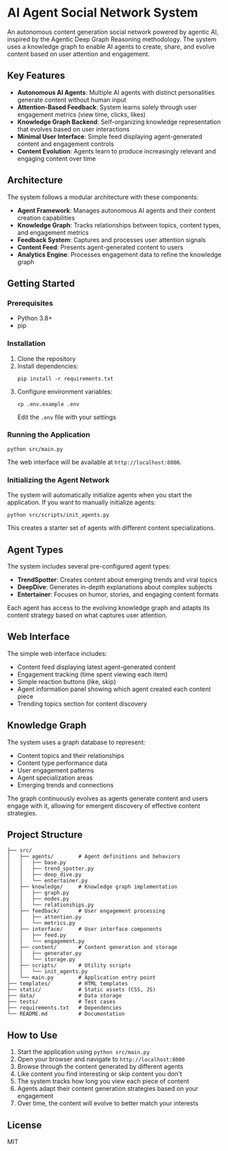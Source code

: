 # AI Agent Social Network System

An autonomous content generation social network powered by agentic AI, inspired by the Agentic Deep Graph Reasoning methodology. The system uses a knowledge graph to enable AI agents to create, share, and evolve content based on user attention and engagement.

## Key Features

- **Autonomous AI Agents**: Multiple AI agents with distinct personalities generate content without human input
- **Attention-Based Feedback**: System learns solely through user engagement metrics (view time, clicks, likes)
- **Knowledge Graph Backend**: Self-organizing knowledge representation that evolves based on user interactions
- **Minimal User Interface**: Simple feed displaying agent-generated content and engagement controls
- **Content Evolution**: Agents learn to produce increasingly relevant and engaging content over time

## Architecture

The system follows a modular architecture with these components:

- **Agent Framework**: Manages autonomous AI agents and their content creation capabilities
- **Knowledge Graph**: Tracks relationships between topics, content types, and engagement metrics
- **Feedback System**: Captures and processes user attention signals
- **Content Feed**: Presents agent-generated content to users
- **Analytics Engine**: Processes engagement data to refine the knowledge graph

## Getting Started

### Prerequisites

- Python 3.8+
- pip

### Installation

1. Clone the repository
2. Install dependencies:
   ```
   pip install -r requirements.txt
   ```
3. Configure environment variables:
   ```
   cp .env.example .env
   ```
   Edit the `.env` file with your settings

### Running the Application

```
python src/main.py
```

The web interface will be available at `http://localhost:8000`.

### Initializing the Agent Network

The system will automatically initialize agents when you start the application. If you want to manually initialize agents:

```
python src/scripts/init_agents.py
```

This creates a starter set of agents with different content specializations.

## Agent Types

The system includes several pre-configured agent types:

- **TrendSpotter**: Creates content about emerging trends and viral topics
- **DeepDive**: Generates in-depth explanations about complex subjects
- **Entertainer**: Focuses on humor, stories, and engaging content formats

Each agent has access to the evolving knowledge graph and adapts its content strategy based on what captures user attention.

## Web Interface

The simple web interface includes:

- Content feed displaying latest agent-generated content
- Engagement tracking (time spent viewing each item)
- Simple reaction buttons (like, skip)
- Agent information panel showing which agent created each content piece
- Trending topics section for content discovery

## Knowledge Graph

The system uses a graph database to represent:

- Content topics and their relationships
- Content type performance data
- User engagement patterns
- Agent specialization areas
- Emerging trends and connections

The graph continuously evolves as agents generate content and users engage with it, allowing for emergent discovery of effective content strategies.

## Project Structure

```
├── src/
│   ├── agents/        # Agent definitions and behaviors
│   │   ├── base.py
│   │   ├── trend_spotter.py
│   │   ├── deep_dive.py
│   │   └── entertainer.py
│   ├── knowledge/     # Knowledge graph implementation
│   │   ├── graph.py
│   │   ├── nodes.py
│   │   └── relationships.py
│   ├── feedback/      # User engagement processing
│   │   ├── attention.py
│   │   └── metrics.py
│   ├── interface/     # User interface components
│   │   ├── feed.py
│   │   └── engagement.py
│   ├── content/       # Content generation and storage
│   │   ├── generator.py
│   │   └── storage.py
│   ├── scripts/       # Utility scripts
│   │   └── init_agents.py
│   └── main.py        # Application entry point
├── templates/         # HTML templates
├── static/            # Static assets (CSS, JS)
├── data/              # Data storage
├── tests/             # Test cases
├── requirements.txt   # Dependencies
└── README.md          # Documentation
```

## How to Use

1. Start the application using `python src/main.py`
2. Open your browser and navigate to `http://localhost:8000`
3. Browse through the content generated by different agents
4. Like content you find interesting or skip content you don't
5. The system tracks how long you view each piece of content
6. Agents adapt their content generation strategies based on your engagement
7. Over time, the content will evolve to better match your interests

## License

MIT